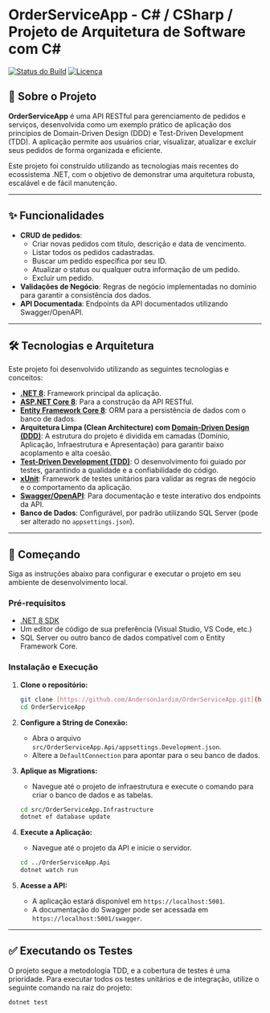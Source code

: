 # OrderServiceApp - C# / CSharp / Projeto de Arquitetura de Software com C#

[![Status do Build](https://img.shields.io/badge/build-passing-brightgreen)](https://github.com/AndersonJardim/OrderServiceApp/actions)
[![Licença](https://img.shields.io/badge/license-MIT-blue.svg)](LICENSE.md)

## 📖 Sobre o Projeto

**OrderServiceApp** é uma API RESTful para gerenciamento de pedidos e serviços, desenvolvida como um exemplo prático de aplicação dos princípios de Domain-Driven Design (DDD) e Test-Driven Development (TDD). A aplicação permite aos usuários criar, visualizar, atualizar e excluir seus pedidos de forma organizada e eficiente.

Este projeto foi construído utilizando as tecnologias mais recentes do ecossistema .NET, com o objetivo de demonstrar uma arquitetura robusta, escalável e de fácil manutenção.

---

## ✨ Funcionalidades

- **CRUD de pedidos**:
  - Criar novas pedidos com título, descrição e data de vencimento.
  - Listar todos os pedidos cadastradas.
  - Buscar um pedido específica por seu ID.
  - Atualizar o status ou qualquer outra informação de um pedido.
  - Excluir um pedido.
- **Validações de Negócio**: Regras de negócio implementadas no domínio para garantir a consistência dos dados.
- **API Documentada**: Endpoints da API documentados utilizando Swagger/OpenAPI.

---

## 🛠️ Tecnologias e Arquitetura

Este projeto foi desenvolvido utilizando as seguintes tecnologias e conceitos:

- **[.NET 8](https://dotnet.microsoft.com/download/dotnet/8.0)**: Framework principal da aplicação.
- **[ASP.NET Core 8](https://docs.microsoft.com/aspnet/core)**: Para a construção da API RESTful.
- **[Entity Framework Core 8](https://docs.microsoft.com/ef/core)**: ORM para a persistência de dados com o banco de dados.
- **Arquitetura Limpa (Clean Architecture) com [Domain-Driven Design (DDD)](https://martinfowler.com/tags/domain%20driven%20design.html)**: A estrutura do projeto é dividida em camadas (Domínio, Aplicação, Infraestrutura e Apresentação) para garantir baixo acoplamento e alta coesão.
- **[Test-Driven Development (TDD)](https://en.wikipedia.org/wiki/Test-driven_development)**: O desenvolvimento foi guiado por testes, garantindo a qualidade e a confiabilidade do código.
- **[xUnit](https://xunit.net/)**: Framework de testes unitários para validar as regras de negócio e o comportamento da aplicação.
- **[Swagger/OpenAPI](https://swagger.io/)**: Para documentação e teste interativo dos endpoints da API.
- **Banco de Dados**: Configurável, por padrão utilizando SQL Server (pode ser alterado no `appsettings.json`).

---

## 🚀 Começando

Siga as instruções abaixo para configurar e executar o projeto em seu ambiente de desenvolvimento local.

### Pré-requisitos

- [.NET 8 SDK](https://dotnet.microsoft.com/download/dotnet/8.0)
- Um editor de código de sua preferência (Visual Studio, VS Code, etc.)
- SQL Server ou outro banco de dados compatível com o Entity Framework Core.

### Instalação e Execução

1.  **Clone o repositório:**

    ```bash
    git clone [https://github.com/AndersonJardim/OrderServiceApp.git](https://github.com/AndersonJardim/OrderServiceApp.git)
    cd OrderServiceApp
    ```

2.  **Configure a String de Conexão:**

    - Abra o arquivo `src/OrderServiceApp.Api/appsettings.Development.json`.
    - Altere a `DefaultConnection` para apontar para o seu banco de dados.

3.  **Aplique as Migrations:**

    - Navegue até o projeto de infraestrutura e execute o comando para criar o banco de dados e as tabelas.

    ```bash
    cd src/OrderServiceApp.Infrastructure
    dotnet ef database update
    ```

4.  **Execute a Aplicação:**

    - Navegue até o projeto da API e inicie o servidor.

    ```bash
    cd ../OrderServiceApp.Api
    dotnet watch run
    ```

5.  **Acesse a API:**
    - A aplicação estará disponível em `https://localhost:5001`.
    - A documentação do Swagger pode ser acessada em `https://localhost:5001/swagger`.

---

## ✅ Executando os Testes

O projeto segue a metodologia TDD, e a cobertura de testes é uma prioridade. Para executar todos os testes unitários e de integração, utilize o seguinte comando na raiz do projeto:

```bash
dotnet test
```
